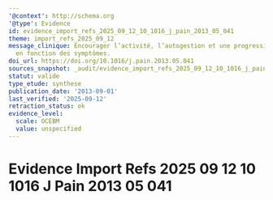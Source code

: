 ```yaml
---
'@context': http://schema.org
'@type': Evidence
id: evidence_import_refs_2025_09_12_10_1016_j_pain_2013_05_041
theme: import_refs_2025_09_12
message_clinique: Encourager l’activité, l’autogestion et une progression graduée
  en fonction des symptômes.
doi_url: https://doi.org/10.1016/j.pain.2013.05.041
sources_snapshot: _audit/evidence_import_refs_2025_09_12_10_1016_j_pain_2013_05_041.json
statut: valide
type_etude: synthese
publication_date: '2013-09-01'
last_verified: '2025-09-12'
retraction_status: ok
evidence_level:
  scale: OCEBM
  value: unspecified
---
```

# Evidence Import Refs 2025 09 12 10 1016 J Pain 2013 05 041

